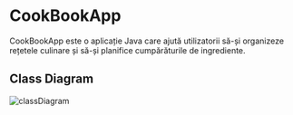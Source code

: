 # CookBookApp
CookBookApp este o aplicație Java care ajută utilizatorii să-și organizeze rețetele culinare și să-și planifice cumpărăturile de ingrediente.

## Class Diagram
![classDiagram](https://github.com/adelin232/CookBookApp/assets/57917804/11031357-4299-474a-86a5-f9ef57ee9973)
